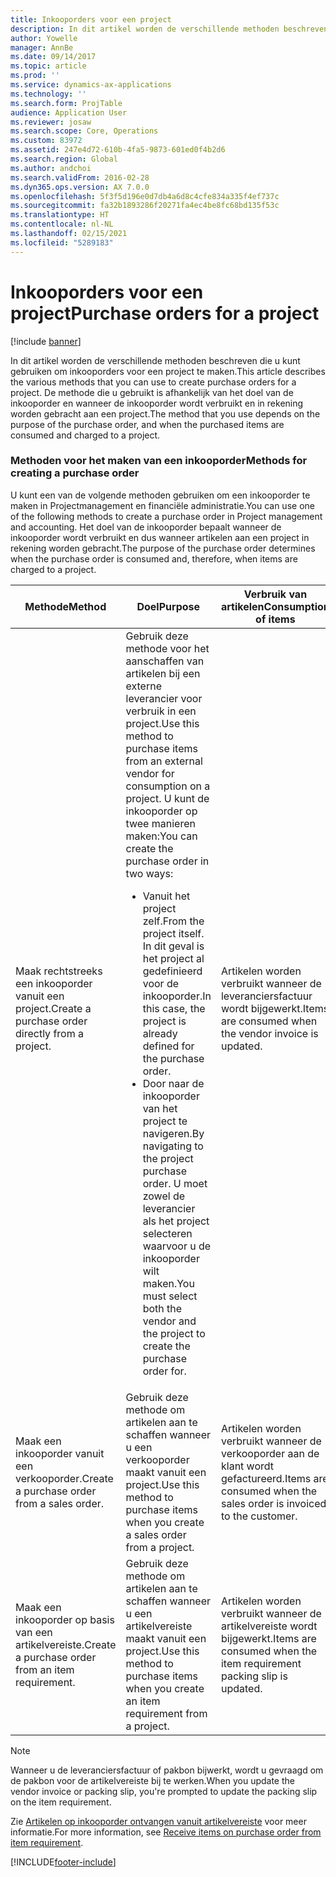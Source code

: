 ```yaml
---
title: Inkooporders voor een project
description: In dit artikel worden de verschillende methoden beschreven die u kunt gebruiken om inkooporders voor een project te maken. De methode die u gebruikt is afhankelijk van het doel van de inkooporder en wanneer de inkooporder wordt verbruikt en in rekening worden gebracht aan een project.
author: Yowelle
manager: AnnBe
ms.date: 09/14/2017
ms.topic: article
ms.prod: ''
ms.service: dynamics-ax-applications
ms.technology: ''
ms.search.form: ProjTable
audience: Application User
ms.reviewer: josaw
ms.search.scope: Core, Operations
ms.custom: 83972
ms.assetid: 247e4d72-610b-4fa5-9873-601ed0f4b2d6
ms.search.region: Global
ms.author: andchoi
ms.search.validFrom: 2016-02-28
ms.dyn365.ops.version: AX 7.0.0
ms.openlocfilehash: 5f3f5d196e0d7db4a6d8c4cfe834a335f4ef737c
ms.sourcegitcommit: fa32b1893286f20271fa4ec4be8fc68bd135f53c
ms.translationtype: HT
ms.contentlocale: nl-NL
ms.lasthandoff: 02/15/2021
ms.locfileid: "5289183"
---
```

# <a name="purchase-orders-for-a-project"></a><span data-ttu-id="e15da-104">Inkooporders voor een project</span><span class="sxs-lookup"><span data-stu-id="e15da-104">Purchase orders for a project</span></span>

[!include [banner](../includes/banner.md)]

<span data-ttu-id="e15da-105">In dit artikel worden de verschillende methoden beschreven die u kunt gebruiken om inkooporders voor een project te maken.</span><span class="sxs-lookup"><span data-stu-id="e15da-105">This article describes the various methods that you can use to create purchase orders for a project.</span></span> <span data-ttu-id="e15da-106">De methode die u gebruikt is afhankelijk van het doel van de inkooporder en wanneer de inkooporder wordt verbruikt en in rekening worden gebracht aan een project.</span><span class="sxs-lookup"><span data-stu-id="e15da-106">The method that you use depends on the purpose of the purchase order, and when the purchased items are consumed and charged to a project.</span></span>

### <a name="methods-for-creating-a-purchase-order"></a><span data-ttu-id="e15da-107">Methoden voor het maken van een inkooporder</span><span class="sxs-lookup"><span data-stu-id="e15da-107">Methods for creating a purchase order</span></span>

<span data-ttu-id="e15da-108">U kunt een van de volgende methoden gebruiken om een inkooporder te maken in Projectmanagement en financiële administratie.</span><span class="sxs-lookup"><span data-stu-id="e15da-108">You can use one of the following methods to create a purchase order in Project management and accounting.</span></span> <span data-ttu-id="e15da-109">Het doel van de inkooporder bepaalt wanneer de inkooporder wordt verbruikt en dus wanneer artikelen aan een project in rekening worden gebracht.</span><span class="sxs-lookup"><span data-stu-id="e15da-109">The purpose of the purchase order determines when the purchase order is consumed and, therefore, when items are charged to a project.</span></span>

<table>
<colgroup>
<col width="33%" />
<col width="33%" />
<col width="33%" />
</colgroup>
<thead>
<tr class="header">
<th><span data-ttu-id="e15da-110">Methode</span><span class="sxs-lookup"><span data-stu-id="e15da-110">Method</span></span></th>
<th><span data-ttu-id="e15da-111">Doel</span><span class="sxs-lookup"><span data-stu-id="e15da-111">Purpose</span></span></th>
<th><span data-ttu-id="e15da-112">Verbruik van artikelen</span><span class="sxs-lookup"><span data-stu-id="e15da-112">Consumption of items</span></span></th>
</tr>
</thead>
<tbody>
<tr class="odd">
<td><span data-ttu-id="e15da-113">Maak rechtstreeks een inkooporder vanuit een project.</span><span class="sxs-lookup"><span data-stu-id="e15da-113">Create a purchase order directly from a project.</span></span></td>
<td><span data-ttu-id="e15da-114">Gebruik deze methode voor het aanschaffen van artikelen bij een externe leverancier voor verbruik in een project.</span><span class="sxs-lookup"><span data-stu-id="e15da-114">Use this method to purchase items from an external vendor for consumption on a project.</span></span> <span data-ttu-id="e15da-115">U kunt de inkooporder op twee manieren maken:</span><span class="sxs-lookup"><span data-stu-id="e15da-115">You can create the purchase order in two ways:</span></span>
<ul>
<li><span data-ttu-id="e15da-116">Vanuit het project zelf.</span><span class="sxs-lookup"><span data-stu-id="e15da-116">From the project itself.</span></span> <span data-ttu-id="e15da-117">In dit geval is het project al gedefinieerd voor de inkooporder.</span><span class="sxs-lookup"><span data-stu-id="e15da-117">In this case, the project is already defined for the purchase order.</span></span></li>
<li><span data-ttu-id="e15da-118">Door naar de inkooporder van het project te navigeren.</span><span class="sxs-lookup"><span data-stu-id="e15da-118">By navigating to the project purchase order.</span></span> <span data-ttu-id="e15da-119">U moet zowel de leverancier als het project selecteren waarvoor u de inkooporder wilt maken.</span><span class="sxs-lookup"><span data-stu-id="e15da-119">You must select both the vendor and the project to create the purchase order for.</span></span></li>
</ul></td>
<td><span data-ttu-id="e15da-120">Artikelen worden verbruikt wanneer de leveranciersfactuur wordt bijgewerkt.</span><span class="sxs-lookup"><span data-stu-id="e15da-120">Items are consumed when the vendor invoice is updated.</span></span></td>
</tr>
<tr class="even">
<td><span data-ttu-id="e15da-121">Maak een inkooporder vanuit een verkooporder.</span><span class="sxs-lookup"><span data-stu-id="e15da-121">Create a purchase order from a sales order.</span></span></td>
<td><span data-ttu-id="e15da-122">Gebruik deze methode om artikelen aan te schaffen wanneer u een verkooporder maakt vanuit een project.</span><span class="sxs-lookup"><span data-stu-id="e15da-122">Use this method to purchase items when you create a sales order from a project.</span></span></td>
<td><span data-ttu-id="e15da-123">Artikelen worden verbruikt wanneer de verkooporder aan de klant wordt gefactureerd.</span><span class="sxs-lookup"><span data-stu-id="e15da-123">Items are consumed when the sales order is invoiced to the customer.</span></span></td>
</tr>
<tr class="odd">
<td><span data-ttu-id="e15da-124">Maak een inkooporder op basis van een artikelvereiste.</span><span class="sxs-lookup"><span data-stu-id="e15da-124">Create a purchase order from an item requirement.</span></span></td>
<td><span data-ttu-id="e15da-125">Gebruik deze methode om artikelen aan te schaffen wanneer u een artikelvereiste maakt vanuit een project.</span><span class="sxs-lookup"><span data-stu-id="e15da-125">Use this method to purchase items when you create an item requirement from a project.</span></span></td>
<td><span data-ttu-id="e15da-126">Artikelen worden verbruikt wanneer de artikelvereiste wordt bijgewerkt.</span><span class="sxs-lookup"><span data-stu-id="e15da-126">Items are consumed when the item requirement packing slip is updated.</span></span></td>
</tr>
</tbody>
</table>

> [!NOTE] 
> <span data-ttu-id="e15da-127">Wanneer u de leveranciersfactuur of pakbon bijwerkt, wordt u gevraagd om de pakbon voor de artikelvereiste bij te werken.</span><span class="sxs-lookup"><span data-stu-id="e15da-127">When you update the vendor invoice or packing slip, you're prompted to update the packing slip on the item requirement.</span></span>

<span data-ttu-id="e15da-128">Zie [Artikelen op inkooporder ontvangen vanuit artikelvereiste](tasks/receive-items-purchase-order-item-requirement.md) voor meer informatie.</span><span class="sxs-lookup"><span data-stu-id="e15da-128">For more information, see [Receive items on purchase order from item requirement](tasks/receive-items-purchase-order-item-requirement.md).</span></span>



[!INCLUDE[footer-include](../includes/footer-banner.md)]